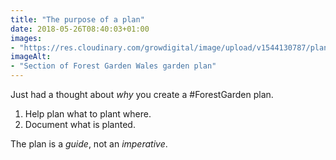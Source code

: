 ```yaml
---
title: "The purpose of a plan"
date: 2018-05-26T08:40:03+01:00
images: 
- "https://res.cloudinary.com/growdigital/image/upload/v1544130787/plan-40552328090.png"
imageAlt: 
- "Section of Forest Garden Wales garden plan"
---
```


Just had a thought about _why_ you create a #ForestGarden plan. 

1. Help plan what to plant where.
2. Document what is planted.

The plan is a _guide_, not an _imperative_.
